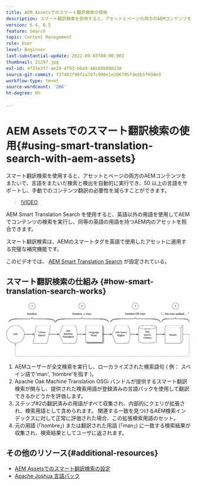 ```yaml
---
title: AEM Assetsでのスマート翻訳検索の使用
description: スマート翻訳検索を使用すると、アセットとページの両方のAEMコンテンツをまたいで、言語をまたいだ検索と検出を自動的に実行でき、50 以上の言語をサポートし、手動でのコンテンツ翻訳の必要性を減らすことができます。
version: 6.4, 6.5
feature: Search
topic: Content Management
role: User
level: Beginner
last-substantial-update: 2022-09-03T00:00:00Z
thumbnail: 21297.jpg
exl-id: 4f35e3f7-ae29-4f93-bba9-48c60b800238
source-git-commit: f37483f90f2a707c906e1e206795fdebb5f698e9
workflow-type: tm+mt
source-wordcount: '266'
ht-degree: 0%

---
```


# AEM Assetsでのスマート翻訳検索の使用{#using-smart-translation-search-with-aem-assets}

スマート翻訳検索を使用すると、アセットとページの両方のAEMコンテンツをまたいで、言語をまたいだ検索と検出を自動的に実行でき、50 以上の言語をサポートし、手動でのコンテンツ翻訳の必要性を減らすことができます。

>[!VIDEO](https://video.tv.adobe.com/v/21297/?quality=9&learn=on)

AEM Smart Translation Search を使用すると、英語以外の用語を使用してAEMでコンテンツの検索を実行し、同等の英語の用語を持つAEM内のアセットを照合できます。

スマート翻訳検索は、AEMのスマートタグを英語で使用したアセットに適用する完璧な補完機能です。

このビデオでは、 [AEM Smart Translation Search](smart-translation-search-technical-video-setup.md) が設定されている。

## スマート翻訳検索の仕組み {#how-smart-translation-search-works}

![スマート翻訳検索のフロー図](assets/smart-translation-search-flow.png)

1. AEMユーザーが全文検索を実行し、ローカライズされた検索語句 ( 例： スペイン語で&#39;man&#39;, &#39;hombre&#39;を指す )。
2. Apache Oak Machine Translation OSGi バンドルが提供するスマート翻訳検索が関与し、提供された検索用語が登録済みの言語パックを使用して翻訳できるかどうかを評価します。
3. ステップ#2の翻訳済みの用語がすべて収集され、内部的にクエリが拡張され、検索用語として含められます。 関連する一致を見つけるAEM検索インデックスに対して正常に評価された場合、この拡張検索用語のセット。
4. 元の用語 (「hombre」) または翻訳された用語 (「man」) に一致する検索結果が収集され、検索結果としてユーザに返されます。

## その他のリソース{#additional-resources}

* [AEM Assetsでのスマート翻訳検索の設定](smart-translation-search-technical-video-setup.md)
* [Apache Joshua 言語パック](https://cwiki.apache.org/confluence/display/JOSHUA/Language+Packs)
